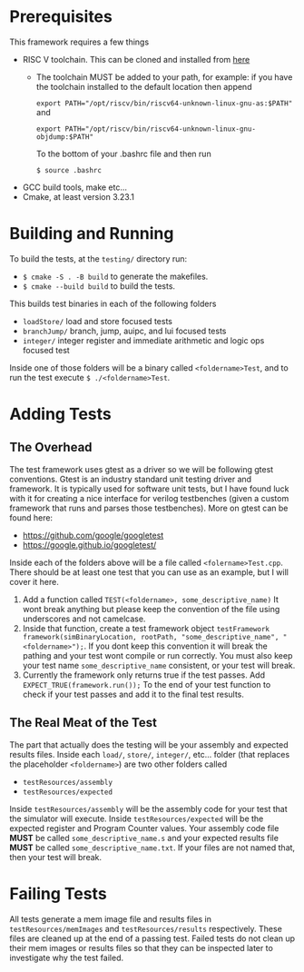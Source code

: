 # Prerequisites
This framework requires a few things
- RISC V toolchain. This can be cloned and installed from [here](https://github.com/riscv-collab/riscv-gnu-toolchain)
  - The toolchain MUST be added to your path, for example: if you have the toolchain installed to the default location then append
  
    `export PATH="/opt/riscv/bin/riscv64-unknown-linux-gnu-as:$PATH"` and 

    `export PATH="/opt/riscv/bin/riscv64-unknown-linux-gnu-objdump:$PATH"`

    To the bottom of your .bashrc file and then run

    `$ source .bashrc`
- GCC build tools, make etc...
- Cmake, at least version 3.23.1
# Building and Running
To build the tests, at the `testing/` directory run:
- `$ cmake -S . -B build` to generate the makefiles.
- `$ cmake --build build` to build the tests.

This builds test binaries in each of the following folders
- `loadStore/` load and store focused tests
- `branchJump/` branch, jump, auipc, and lui focused tests
- `integer/` integer register and immediate arithmetic and logic ops focused test

Inside one of those folders will be a binary called `<foldername>Test`, and to
run the test execute `$ ./<foldername>Test`.

# Adding Tests
## The Overhead
The test framework uses gtest as a driver so we will be following gtest 
conventions. Gtest is an industry standard unit testing driver and framework. It
is typically used for software unit tests, but I have found luck with it for 
creating a nice interface for verilog testbenches (given a custom framework that 
runs and parses those testbenches). More on gtest can be found here:
* https://github.com/google/googletest
* https://google.github.io/googletest/

Inside each of the folders above will be a file called `<folername>Test.cpp`.
There should be at least one test that you can use as an example, but I will
cover it here.

1. Add a function called `TEST(<foldername>, some_descriptive_name)`
   It wont break anything but please keep the convention of the file using underscores and not camelcase.
2. Inside that function, create a test framework object `testFramework framework(simBinaryLocation, rootPath, "some_descriptive_name", "<foldername>");`.
   If you dont keep this convention it will break the pathing and your test wont 
   compile or run correctly. You must also keep your test name `some_descriptive_name` 
   consistent, or your test will break.
3. Currently the framework only returns true if the test passes. Add `EXPECT_TRUE(framework.run());`
   To the end of your test function to check if your test passes and add it to 
   the final test results.
## The Real Meat of the Test
The part that actually does the testing will be your assembly and expected 
results files. Inside each `load/`, `store/`, `integer/`, etc... folder (that
replaces the placeholder `<foldername>`) are two other folders called
* `testResources/assembly`
* `testResources/expected`

Inside `testResources/assembly` will be the assembly code for your test that the
simulator will execute. Inside `testResources/expected` will be the expected 
register and Program Counter values. Your assembly code file **MUST** be called `some_descriptive_name.s`
and your expected results file **MUST** be called `some_descriptive_name.txt`. If 
your files are not named that, then your test will break. 

# Failing Tests
All tests generate a mem image file and results files in `testResources/memImages`
and `testResources/results` respectively. These files are cleaned up at the end
of a passing test. Failed tests do not clean up their mem images or results 
files so that they can be inspected later to investigate why the test failed. 